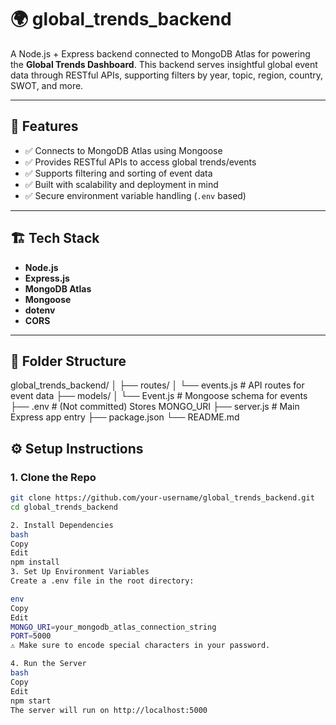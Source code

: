 # 🌍 global_trends_backend

A Node.js + Express backend connected to MongoDB Atlas for powering the **Global Trends Dashboard**. This backend serves insightful global event data through RESTful APIs, supporting filters by year, topic, region, country, SWOT, and more.

---

## 🚀 Features

- ✅ Connects to MongoDB Atlas using Mongoose
- ✅ Provides RESTful APIs to access global trends/events
- ✅ Supports filtering and sorting of event data
- ✅ Built with scalability and deployment in mind
- ✅ Secure environment variable handling (`.env` based)

---

## 🏗️ Tech Stack

- **Node.js**
- **Express.js**
- **MongoDB Atlas**
- **Mongoose**
- **dotenv**
- **CORS**

---

## 📁 Folder Structure
global_trends_backend/
│
├── routes/
│ └── events.js # API routes for event data
├── models/
│ └── Event.js # Mongoose schema for events
├── .env # (Not committed) Stores MONGO_URI
├── server.js # Main Express app entry
├── package.json
└── README.md

## ⚙️ Setup Instructions

### 1. Clone the Repo

```bash
git clone https://github.com/your-username/global_trends_backend.git
cd global_trends_backend

2. Install Dependencies
bash
Copy
Edit
npm install
3. Set Up Environment Variables
Create a .env file in the root directory:

env
Copy
Edit
MONGO_URI=your_mongodb_atlas_connection_string
PORT=5000
⚠️ Make sure to encode special characters in your password.

4. Run the Server
bash
Copy
Edit
npm start
The server will run on http://localhost:5000
